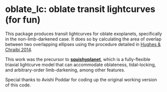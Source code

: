 # oblate_lc: oblate transit lightcurves (for fun)

This package produces transit lightcurves for oblate exoplanets, specifically in the non-limb-darkened case. It does so by calculating the area of overlap between two overlapping ellipses using the procedure detailed in [Hughes & Chraibi 2014](https://link.springer.com/article/10.1007/s00791-013-0214-3).

This work was the precursor to [**squishyplanet**](https://github.com/ben-cassese/squishyplanet), which is a fully-flexible triaxial lightcurve model that can accommodate oblateness, tidal-locking, and arbitrary-order limb-darkening, among other features.

Special thanks to Avishi Poddar for coding up the original working version of this code.
